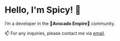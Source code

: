 # Hello, I'm Spicy! 👋

I’m a developer in the 🥑**Avocado Empire**🥑 community.

📫 For any inquiries, please contact me via [email](mailto:lukespicyss@gmail.com).



